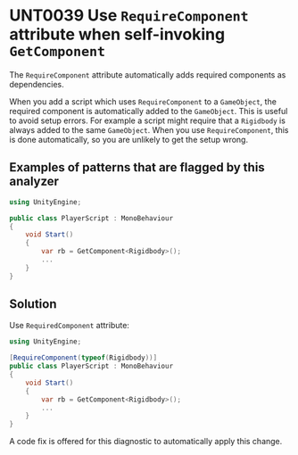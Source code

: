 # UNT0039 Use `RequireComponent` attribute when self-invoking `GetComponent`

The `RequireComponent` attribute automatically adds required components as dependencies.

When you add a script which uses `RequireComponent` to a `GameObject`, the required component is automatically added to the `GameObject`. This is useful to avoid setup errors. For example a script might require that a `Rigidbody` is always added to the same `GameObject`. When you use `RequireComponent`, this is done automatically, so you are unlikely to get the setup wrong.

## Examples of patterns that are flagged by this analyzer

```csharp
using UnityEngine;

public class PlayerScript : MonoBehaviour
{
    void Start()
    {
        var rb = GetComponent<Rigidbody>();
        ...
    }
}
```

## Solution

Use `RequiredComponent` attribute:

```csharp
using UnityEngine;

[RequireComponent(typeof(Rigidbody))]
public class PlayerScript : MonoBehaviour
{
    void Start()
    {
        var rb = GetComponent<Rigidbody>();
        ...
    }
}
```

A code fix is offered for this diagnostic to automatically apply this change.
